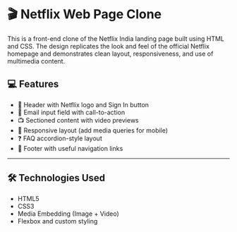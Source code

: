 # 🎬 Netflix Web Page Clone

This is a front-end clone of the Netflix India landing page built using HTML and CSS. The design replicates the look and feel of the official Netflix homepage and demonstrates clean layout, responsiveness, and use of multimedia content.


## 💻 Features

- 🔴 Header with Netflix logo and Sign In button
- 📧 Email input field with call-to-action
- 📺 Sectioned content with video previews
- 📱 Responsive layout (add media queries for mobile)
- ❓ FAQ accordion-style layout
- 🔗 Footer with useful navigation links

---

## 🛠️ Technologies Used

- HTML5
- CSS3
- Media Embedding (Image + Video)
- Flexbox and custom styling

